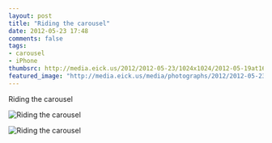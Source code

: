```yaml
---
layout: post
title: "Riding the carousel"
date: 2012-05-23 17:48
comments: false
tags: 
- carousel
- iPhone
thumbsrc: http://media.eick.us/2012/2012-05-23/1024x1024/2012-05-19at16.06.29.jpg
featured_image: "http://media.eick.us/media/photographs/2012/2012-05-23/2012-05-19at16.06.29.jpg"
---
```

Riding the carousel



![Riding the carousel](http://media.eick.us/media/photographs/2012/2012-05-23/2012-05-19at16.06.29.jpg)




![Riding the carousel](http://media.eick.us/media/photographs/2012/2012-05-23/2012-05-19at14.59.36.jpg)

